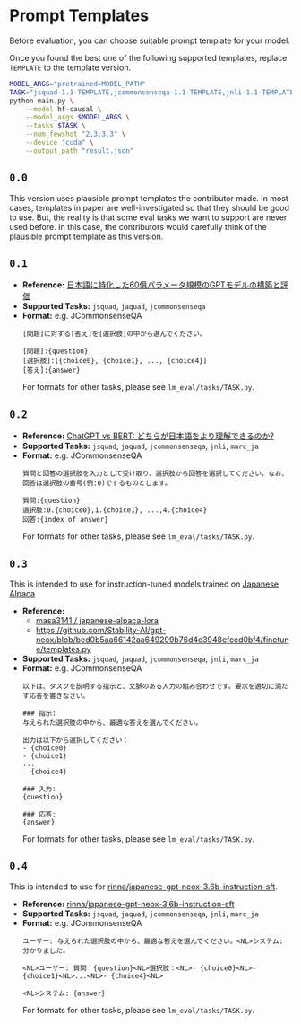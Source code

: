 # Prompt Templates
Before evaluation, you can choose suitable prompt template for your model. 

Once you found the best one of the following supported templates, replace `TEMPLATE` to the template version. 

```bash
MODEL_ARGS="pretrained=MODEL_PATH"
TASK="jsquad-1.1-TEMPLATE,jcommonsenseqa-1.1-TEMPLATE,jnli-1.1-TEMPLATE,marc_ja-1.1-TEMPLATE"
python main.py \
    --model hf-causal \
    --model_args $MODEL_ARGS \
    --tasks $TASK \
    --num_fewshot "2,3,3,3" \
    --device "cuda" \
    --output_path "result.json"
```

## `0.0`
This version uses plausible prompt templates the contributor made. In most cases, templates in paper are well-investigated so that they should be good to use. But, the reality is that some eval tasks we want to support are never used before. In this case, the contributors would carefully think of the plausible prompt template as this version.


## `0.1`
- **Reference:** [日本語に特化した60億パラメータ規模のGPTモデルの構築と評価](https://www.anlp.jp/proceedings/annual_meeting/2023/pdf_dir/H9-4.pdf)
- **Supported Tasks:** `jsquad`, `jaquad`, `jcommonsenseqa`
- **Format:**
  e.g. JCommonsenseQA
  ```
  [問題]に対する[答え]を[選択肢]の中から選んでください。

  [問題]:{question}
  [選択肢]:[{choice0}, {choice1}, ..., {choice4}]
  [答え]:{answer}
  ```
  For formats for other tasks, please see `lm_eval/tasks/TASK.py`.

## `0.2`
- **Reference:** [ChatGPT vs BERT: どちらが日本語をより理解できるのか?](https://fintan.jp/page/9126/)
- **Supported Tasks:** `jsquad`, `jaquad`, `jcommonsenseqa`, `jnli`, `marc_ja`
- **Format:**
  e.g. JCommonsenseQA
  ```
  質問と回答の選択肢を入力として受け取り、選択肢から回答を選択してください。なお、回答は選択肢の番号(例:0)でするものとします。 

  質問:{question}
  選択肢:0.{choice0},1.{choice1}, ...,4.{choice4}
  回答:{index of answer}
  ```
  For formats for other tasks, please see `lm_eval/tasks/TASK.py`.


## `0.3`
This is intended to use for instruction-tuned models trained on [Japanese Alpaca](https://huggingface.co/datasets/fujiki/japanese_alpaca_data)

- **Reference:** 
  - [masa3141 /
japanese-alpaca-lora
](https://github.com/masa3141/japanese-alpaca-lora)
  - https://github.com/Stability-AI/gpt-neox/blob/bed0b5aa66142aa649299b76d4e3948efccd0bf4/finetune/templates.py
- **Supported Tasks:** `jsquad`, `jaquad`, `jcommonsenseqa`, `jnli`, `marc_ja`
- **Format:**
  e.g. JCommonsenseQA
  ```
  以下は、タスクを説明する指示と、文脈のある入力の組み合わせです。要求を適切に満たす応答を書きなさい。
  
  ### 指示: 
  与えられた選択肢の中から、最適な答えを選んでください。

  出力は以下から選択してください：
  - {choice0}
  - {choice1}
  ...
  - {choice4}

  ### 入力: 
  {question}

  ### 応答: 
  {answer}
  ```
  For formats for other tasks, please see `lm_eval/tasks/TASK.py`.


## `0.4`
This is intended to use for [rinna/japanese-gpt-neox-3.6b-instruction-sft](https://huggingface.co/rinna/japanese-gpt-neox-3.6b-instruction-sft).


- **Reference:** [rinna/japanese-gpt-neox-3.6b-instruction-sft](https://huggingface.co/rinna/japanese-gpt-neox-3.6b-instruction-sft)
- **Supported Tasks:** `jsquad`, `jaquad`, `jcommonsenseqa`, `jnli`, `marc_ja`
- **Format:**
  e.g. JCommonsenseQA
  ```
  ユーザー: 与えられた選択肢の中から、最適な答えを選んでください。<NL>システム: 分かりました。
  
  <NL>ユーザー: 質問：{question}<NL>選択肢：<NL>- {choice0}<NL>- {choice1}<NL>...<NL>- {choice4}<NL>
  
  <NL>システム: {answer}
  ```
  For formats for other tasks, please see `lm_eval/tasks/TASK.py`.
